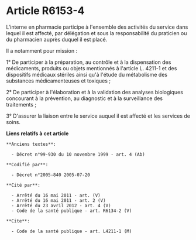 # Article R6153-4

L'interne en pharmacie participe à l'ensemble des activités du service dans lequel il est affecté, par délégation et sous la
responsabilité du praticien ou du pharmacien auprès duquel il est placé.

Il a notamment pour mission :

1° De participer à la préparation, au contrôle et à la dispensation des médicaments, produits ou objets mentionnés à
l'article L. 4211-1 et des dispositifs médicaux stériles ainsi qu'à l'étude du métabolisme des substances médicamenteuses et
toxiques ;

2° De participer à l'élaboration et à la validation des analyses biologiques concourant à la prévention, au diagnostic et à
la surveillance des traitements ;

3° D'assurer la liaison entre le service auquel il est affecté et les services de soins.

**Liens relatifs à cet article**

	**Anciens textes**:

	  - Décret n°99-930 du 10 novembre 1999 - art. 4 (Ab)

	**Codifié par**:

	  - Décret n°2005-840 2005-07-20

	**Cité par**:

	  - Arrêté du 16 mai 2011 - art. (V)
	  - Arrêté du 16 mai 2011 - art. 2 (V)
	  - Arrêté du 23 avril 2012 - art. 4 (V)
	  - Code de la santé publique - art. R6134-2 (V)

	**Cite**:

	  - Code de la santé publique - art. L4211-1 (M)
